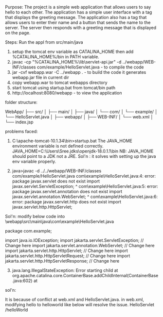 Purpose: The project is a simple web application that allows users to say hello
to each other. The application has a simple user interface with a
tag that displays the greeting message. The application also has a
tag that allows users to enter their name and a button that sends the
name to the server. The server then responds with a greeting
message that is displayed on the page.

Steps:
Run the appl from src/main/java
1. setup the tomcat env variable as CATALINA_HOME then add %CATALINA_HOME%/bin in PATH variable.
2. javac -cp "%CATALINA_HOME%\lib\servlet-api.jar" -d ../webapp/WEB-INF/classes com/example/HelloServlet.java - to compile the code
3. jar -cvf webapp.war -C ../webapp . - to build the code it generates webapp.jar file in current dir
4. copy webapp.war to tomcat webapps directory
5. start tomcat using startup.bat from tomcat/bin path
6. http://localhost:8080/webapp - to view the application


folder structure:

WebApp/
├── src/
│   ├── main/
│       ├── java/
│           └── com/
│               └── example/
│                   └── HelloServlet.java
│       ├── webapp/
│           ├── WEB-INF/
│               └── web.xml
│           └── index.jsp


problems faced:
1. C:\apache-tomcat-10.1.34\bin>startup.bat
The JAVA_HOME environment variable is not defined correctly.
JAVA_HOME=C:\Users\Sree\.jdks\openjdk-18.0.1.1\bin
NB: JAVA_HOME should point to a JDK not a JRE. 
Sol'n : it solves with setting up the java env variable properly.

2. java>javac -d ../../webapp/WEB-INF/classes com/example/HelloServlet.java
com\example\HelloServlet.java:4: error: package javax.servlet does not exist
import javax.servlet.ServletException;
                    ^
com\example\HelloServlet.java:5: error: package javax.servlet.annotation does not exist
import javax.servlet.annotation.WebServlet;
                               ^
com\example\HelloServlet.java:6: error: package javax.servlet.http does not exist
import javax.servlet.http.HttpServlet;

Sol'n: 
modify below code into \webapp\src\main\java\com\example\HelloServlet.java

package com.example;

import java.io.IOException;
import jakarta.servlet.ServletException; // Change here
import jakarta.servlet.annotation.WebServlet; // Change here
import jakarta.servlet.http.HttpServlet; // Change here
import jakarta.servlet.http.HttpServletRequest; // Change here
import jakarta.servlet.http.HttpServletResponse; // Change here

3. java.lang.IllegalStateException: Error starting child at org.apache.catalina.core.ContainerBase.addChildInternal(ContainerBase.java:602) at

sol'n:

It is because of conflict at web.xml and HelloServlet.java.
in web.xml, modifying hello to helloworld like below will resolve the issue.
<servlet-mapping>
        <servlet-name>HelloServlet</servlet-name>
        <url-pattern>/helloWorld</url-pattern>
    </servlet-mapping>
